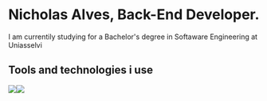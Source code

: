 # Nicholas Alves, Back-End Developer.

I am currentily studying for a Bachelor's degree in Softaware Engineering at Uniasselvi

## Tools and technologies i use 
![](https://cdn.icon-icons.com/icons2/2699/PNG/96/golang_logo_icon_171073.png)![](https://cdn.worldvectorlogo.com/logos/c--4.svg)


